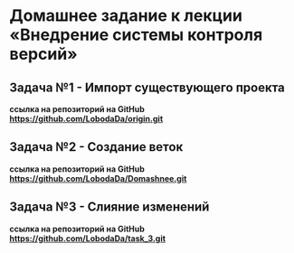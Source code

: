 # Домашнее задание к лекции «Внедрение системы контроля версий»

## Задача №1 - Импорт существующего проекта

**ссылка на  репозиторий на GitHub https://github.com/LobodaDa/origin.git**

## Задача №2 - Создание веток

**ссылка на  репозиторий на GitHub https://github.com/LobodaDa/Domashnee.git**


## Задача №3 - Слияние изменений

**ссылка на  репозиторий на GitHub https://github.com/LobodaDa/task_3.git**
